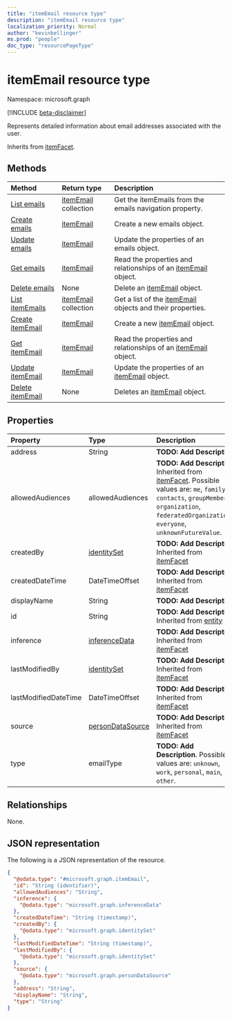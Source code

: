 ```yaml
---
title: "itemEmail resource type"
description: "itemEmail resource type"
localization_priority: Normal
author: "kevinbellinger"
ms.prod: "people"
doc_type: "resourcePageType"
---
```


# itemEmail resource type

Namespace: microsoft.graph

[!INCLUDE [beta-disclaimer](../../includes/beta-disclaimer.md)]

Represents detailed information about email addresses associated with the user.

Inherits from [itemFacet](../resources/itemfacet.md).

## Methods
|Method|Return type|Description|
|:---|:---|:---|
|[List emails](../api/profile-list-emails.md)|[itemEmail](../resources/itememail.md) collection|Get the itemEmails from the emails navigation property.|
|[Create emails](../api/profile-post-emails.md)|[itemEmail](../resources/itememail.md)|Create a new emails object.|
|[Update emails](../api/profile-update-emails.md)|[itemEmail](../resources/itememail.md)|Update the properties of an emails object.|
|[Get emails](../api/profile-get-itememail.md)|[itemEmail](../resources/itememail.md)|Read the properties and relationships of an [itemEmail](../resources/itememail.md) object.|
|[Delete emails](../api/profile-delete-emails.md)|None|Delete an [itemEmail](../resources/itememail.md) object.|
|[List itemEmails](../api/itememail-list.md)|[itemEmail](../resources/itememail.md) collection|Get a list of the [itemEmail](../resources/itememail.md) objects and their properties.|
|[Create itemEmail](../api/itememail-create.md)|[itemEmail](../resources/itememail.md)|Create a new [itemEmail](../resources/itememail.md) object.|
|[Get itemEmail](../api/itememail-get.md)|[itemEmail](../resources/itememail.md)|Read the properties and relationships of an [itemEmail](../resources/itememail.md) object.|
|[Update itemEmail](../api/itememail-update.md)|[itemEmail](../resources/itememail.md)|Update the properties of an [itemEmail](../resources/itememail.md) object.|
|[Delete itemEmail](../api/itememail-delete.md)|None|Deletes an [itemEmail](../resources/itememail.md) object.|

## Properties
|Property|Type|Description|
|:---|:---|:---|
|address|String|**TODO: Add Description**|
|allowedAudiences|allowedAudiences|**TODO: Add Description** Inherited from [itemFacet](../resources/itemfacet.md). Possible values are: `me`, `family`, `contacts`, `groupMembers`, `organization`, `federatedOrganizations`, `everyone`, `unknownFutureValue`.|
|createdBy|[identitySet](../resources/identityset.md)|**TODO: Add Description** Inherited from [itemFacet](../resources/itemfacet.md)|
|createdDateTime|DateTimeOffset|**TODO: Add Description** Inherited from [itemFacet](../resources/itemfacet.md)|
|displayName|String|**TODO: Add Description**|
|id|String|**TODO: Add Description** Inherited from [entity](../resources/entity.md)|
|inference|[inferenceData](../resources/inferencedata.md)|**TODO: Add Description** Inherited from [itemFacet](../resources/itemfacet.md)|
|lastModifiedBy|[identitySet](../resources/identityset.md)|**TODO: Add Description** Inherited from [itemFacet](../resources/itemfacet.md)|
|lastModifiedDateTime|DateTimeOffset|**TODO: Add Description** Inherited from [itemFacet](../resources/itemfacet.md)|
|source|[personDataSource](../resources/persondatasource.md)|**TODO: Add Description** Inherited from [itemFacet](../resources/itemfacet.md)|
|type|emailType|**TODO: Add Description**. Possible values are: `unknown`, `work`, `personal`, `main`, `other`.|

## Relationships
None.

## JSON representation
The following is a JSON representation of the resource.
<!-- {
  "blockType": "resource",
  "keyProperty": "id",
  "@odata.type": "microsoft.graph.itemEmail",
  "baseType": "microsoft.graph.itemFacet",
  "openType": false
}
-->
``` json
{
  "@odata.type": "#microsoft.graph.itemEmail",
  "id": "String (identifier)",
  "allowedAudiences": "String",
  "inference": {
    "@odata.type": "microsoft.graph.inferenceData"
  },
  "createdDateTime": "String (timestamp)",
  "createdBy": {
    "@odata.type": "microsoft.graph.identitySet"
  },
  "lastModifiedDateTime": "String (timestamp)",
  "lastModifiedBy": {
    "@odata.type": "microsoft.graph.identitySet"
  },
  "source": {
    "@odata.type": "microsoft.graph.personDataSource"
  },
  "address": "String",
  "displayName": "String",
  "type": "String"
}
```


